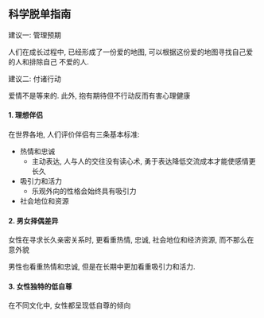 ## 科学脱单指南

建议一: 管理预期

人们在成长过程中, 已经形成了一份爱的地图, 可以根据这份爱的地图寻找自己爱的人和排除自己 不爱的人.

建议二: 付诸行动

爱情不是等来的. 此外, 抱有期待但不行动反而有害心理健康

#### 1. 理想伴侣

在世界各地, 人们评价伴侣有三条基本标准:

- 热情和忠诚
  - 主动表达, 人与人的交往没有读心术, 勇于表达降低交流成本才能使感情更长久
- 吸引力和活力
  - 乐观外向的性格会始终具有吸引力
- 社会地位和资源

#### 2. 男女择偶差异

女性在寻求长久亲密关系时, 更看重热情, 忠诚, 社会地位和经济资源, 而不那么在意外貌

男性也看重热情和忠诚, 但是在长期中更加看重吸引力和活力. 

#### 3. 女性独特的低自尊

在不同文化中, 女性都呈现低自尊的倾向